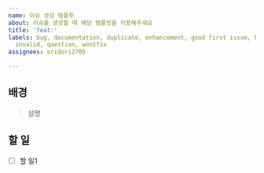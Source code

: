 ```yaml
---
name: 이슈 생성 템플릿
about: 이슈를 생성할 때 해당 템플릿을 이용해주세요
title: 'feat:'
labels: bug, documentation, duplicate, enhancement, good first issue, help wanted,
  invalid, question, wontfix
assignees: oridori2705

---
```


## 배경

> 설명

## 할 일

- [ ] 할 일1
